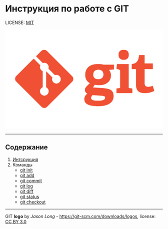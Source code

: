 # Инструкция по работе с GIT

LICENSE: [MIT](./license.md)

![git-logo](./gitlogo.png)

---

## Содержание

1. [Интсрукция](./instruct.md)
2. Команды
    + [git init](./init.md)
    + [git add](./add.md)
    + [git commit](./commit.md)
    + [git log](./log.md)
    + [git diff](./diff.md)
    + [git status](./status.md)
    + [git checkout](./checkout.md)
---

GIT **logo** by *Jason Long* - https://git-scm.com/downloads/logos, license: [CC BY 3.0](https://creativecommons.org/licenses/by/3.0/)